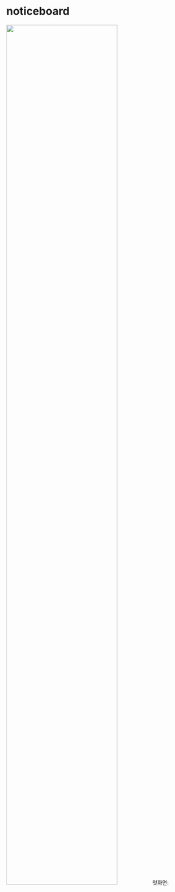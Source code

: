 # noticeboard
<img src="https://user-images.githubusercontent.com/48806275/136688339-0e3da819-d7b4-48a4-9233-d20f3bd3078f.png " width="76%" height="76%"/>첫화면: 
